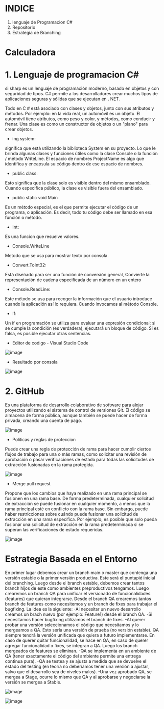# INDICE

1. lenguaje de Programacion C#
2. Repositorio
3. Estrategia de Branching

# Calculadora

# 1. Lenguaje de programacion C#

si sharp es un lenguaje de programación moderno, basado en objetos y con seguridad de tipos. C# permite a los desarrolladores crear muchos tipos de aplicaciones seguras y sólidas que se ejecutan en . NET.

Todo en C # está asociado con clases y objetos, junto con sus atributos y métodos. Por ejemplo: en la vida real, un automóvil es un objeto. El automóvil tiene atributos, como peso y color, y métodos, como conducir y frenar. Una clase es como un constructor de objetos o un "plano" para crear objetos.

- ing system: 

significa que está utilizando la biblioteca System en su proyecto. Lo que le brinda algunas clases y funciones útiles como la clase Console o la función / método WriteLine. El espacio de nombres ProjectName es algo que identifica y encapsula su código dentro de ese espacio de nombres.

- public class:

Esto significa que la clase solo es visible dentro del mismo ensamblado. Cuando especifica público, la clase es visible fuera del ensamblado. 

- public static void Main

Es un método especial, es el que permite ejecutar el código de un programa, o aplicación. Es decir, todo tu código debe ser llamado en esa función o método.

- Int:

Es una funcion que resuelve valores.

- Console.WriteLine

Metodo que se usa para mostrar texto por consola.

- Convert.ToInt32:

Está diseñado para ser una función de conversión general, Convierte la representación de cadena especificada de un número en un entero

- Console.ReadLine:

Este método se usa para recoger la información que el usuario introduce cuando la aplicación así lo requiera. Cuando invocamos al método Console.

- If:

Un if en programación se utiliza para evaluar una expresión condicional: si se cumple la condición (es verdadera), ejecutará un bloque de código. Si es falsa, es posible ejecutar otras sentencias.

- Editor de codigo - Visual Studio Code

![image](https://user-images.githubusercontent.com/84083691/143889755-3bb24756-8d90-4e5e-9d92-d789bb78f813.png)

- Resultado por consola

![image](https://user-images.githubusercontent.com/84083691/143889127-f53b22c0-8433-4279-956e-5d909290d035.png)


# 2. GitHub

Es una plataforma de desarrollo colaborativo de software para alojar proyectos utilizando el sistema de control de versiones Git. El código se almacena de forma pública, aunque también se puede hacer de forma privada, creando una cuenta de pago.

![image](https://user-images.githubusercontent.com/84083691/143606867-649b1b4f-93cb-41c7-982a-ce3db118175f.png)


- Politicas y reglas de proteccion

Puede crear una regla de protección de rama para hacer cumplir ciertos flujos de trabajo para una o más ramas, como solicitar una revisión de aprobación o pasar verificaciones de estado para todas las solicitudes de extracción fusionadas en la rama protegida.

![image](https://user-images.githubusercontent.com/84083691/143884366-f37d834f-e890-418b-bf71-deeda6e9a0d2.png)

- Merge pull request

Propone que los cambios que haya realizado en una rama principal se fusionen en una rama base. De forma predeterminada, cualquier solicitud de extracción se puede fusionar en cualquier momento, a menos que la rama principal esté en conflicto con la rama base. Sin embargo, puede haber restricciones sobre cuándo puede fusionar una solicitud de extracción en una rama específica. Por ejemplo, es posible que solo pueda fusionar una solicitud de extracción en la rama predeterminada si se superan las verificaciones de estado requeridas.

![image](https://user-images.githubusercontent.com/84083691/143886930-1698b942-06ac-48d2-9f41-9f538ae475b6.png)


# Estrategia Basada en el Entorno

En primer lugar debemos crear un branch main o master que contenga una versión estable o la primer versión productiva. Este será el puntapié inicial del branching.
Luego desde el branch estable, debemos crear tantos branch hijos de este como ambientes preproductivos tengamos. Luego crearemos un branch QA para unificar el versionado de funcionalidades (features) que quieran integrarse. Desde el branch QA crearemos tantos branch de features como necesitemos y un branch de fixes para trabajar el bugfixing.
La idea es la siguiente:
-Al necesitar un nuevo desarrollo creamos un brach nuevo (por ejemplo: Feature1) desde el branch QA.
-Si necesitamos hacer bugfixing utilizamos el branch de fixes.
-Al querer probar una versión seleccionamos el código que necesitamos y lo mergeamos a QA. Esto sería una versión de prueba (no versión estable). QA siempre tendrá la versión unificada que quiera a futuro implementarse. En caso de querer quitar funcionalidad, se hace en QA, en caso de querer agregar funcionalidad o fixes, se integran a QA. Luego los branch mergeados de features se eliminan.
-QA se implementa en un ambiente de QA (tener exactamente el código del ambiente permite una entrega continua pura).
-QA se testea y se ajusta a medida que se devuelve el estado del testing (en teoría no deberíamos tener una versión a ajustar, salvo que el desarrollo sea de niveles malos).
-Una vez aprobado QA, se mergea a Stage, ocurre lo mismo que QA y al aprobarse y negociarse la versión se mergea a Stable.

![image](https://user-images.githubusercontent.com/84083691/143888134-13cf3c4a-b346-49c5-b21e-87d2606902f8.png)

![image](https://user-images.githubusercontent.com/84083691/143888229-4fe2275e-4e72-418e-b1e6-3a2d6352fe96.png)











